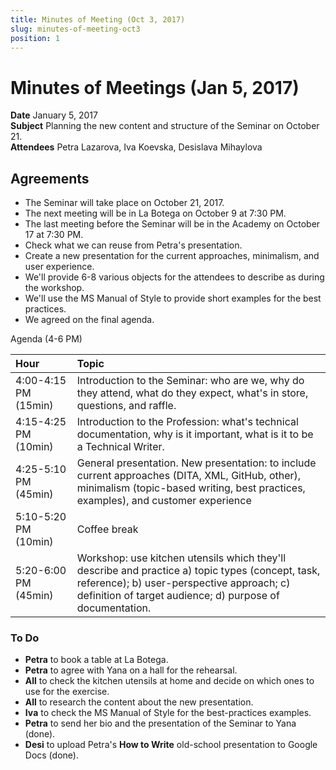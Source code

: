 ```yaml
---
title: Minutes of Meeting (Oct 3, 2017)
slug: minutes-of-meeting-oct3
position: 1
---
```


# Minutes of Meetings (Jan 5, 2017)

**Date** January 5, 2017  
**Subject** Planning the new content and structure of the Seminar on October 21.    
**Attendees** Petra Lazarova, Iva Koevska, Desislava Mihaylova

## Agreements

* The Seminar will take place on October 21, 2017.
* The next meeting will be in La Botega on October 9 at 7:30 PM.
* The last meeting before the Seminar will be in the Academy on October 17 at 7:30 PM.
* Check what we can reuse from Petra's presentation.
* Create a new presentation for the current approaches, minimalism, and user experience.
* We'll provide 6-8 various objects for the attendees to describe as during the workshop.
* We'll use the MS Manual of Style to provide short examples for the best practices.
* We agreed on the final agenda.

Agenda (4-6 PM)

|Hour                   |Topic
|:---                   |:---
|4:00-4:15 PM (15min)   |Introduction to the Seminar: who are we, why do they attend, what do they expect, what's in store, questions, and raffle.
|4:15-4:25 PM (10min)   |Introduction to the Profession: what's technical documentation, why is it important, what is it to be a Technical Writer.
|4:25-5:10 PM (45min)   |General presentation. New presentation: to include current approaches (DITA, XML, GitHub, other), minimalism (topic-based writing, best practices, examples), and customer experience    
|5:10-5:20 PM (10min)   |Coffee break
|5:20-6:00 PM (45min)   |Workshop: use kitchen utensils which they'll describe and practice a) topic types (concept, task, reference); b) user-perspective approach; c) definition of target audience; d) purpose of documentation.    

### To Do

* **Petra** to book a table at La Botega.
* **Petra** to agree with Yana on a hall for the rehearsal.
* **All** to check the kitchen utensils at home and decide on which ones to use for the exercise.
* **All** to research the content about the new presentation.
* **Iva** to check the MS Manual of Style for the best-practices examples.
* **Petra** to send her bio and the presentation of the Seminar to Yana (done).
* **Desi** to upload Petra's **How to Write** old-school presentation to Google Docs (done).
